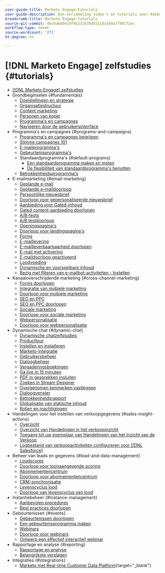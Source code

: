```yaml
---
user-guide-title: Marketo Engage-tutorials
user-guide-description: Een verzameling video's en tutorials voor Adobe Marketo Engage.
breadcrumb-title: Marketo Engage-tutorials
source-git-commit: 4bc6a6d9414f4b231878d55118a109a7f90172ec
workflow-type: tm+mt
source-wordcount: '271'
ht-degree: 5%

---
```



# [!DNL Marketo Engage] zelfstudies {#tutorials}

+ [[!DNL Marketo Engage] zelfstudies](/help/_marketo-main/overview.md)
+ Grondbeginselen {#fundamentals}
   + [Doelstellingen en strategie](/help/fundamentals/goals-and-strategy-learn.md)
   + [Organisatiestructuur](/help/fundamentals/organizational-structure-learn.md)
   + [Content marketing](/help/fundamentals/content-marketing-learn.md)
   + [Personen van koper](/help/fundamentals/buyer-personas-learn.md)
   + [Programma&#39;s en campagnes](/help/fundamentals/programs-and-campaigns.md)
   + [Navigeren door de gebruikersinterface](/help/fundamentals/ui-navigation.md)
+ Programma&#39;s en campagnes {#programs-and-campaigns}
   + [Programma&#39;s en campagnes begrijpen](/help/programs/understanding-programs-and-campaigns.md)
   + [Slimme campagnes 101](/help/campaigns/smart-campaigns-101.md)
   + [E-mailprogramma&#39;s](/help/programs/email-programs.md)
   + [Gebeurtenisprogramma&#39;s](/help/programs/event-programs.md)
   + Standaardprogramma&#39;s {#default-programs}
      + [Een standaardprogramma maken en meten](/help/programs/create-and-measure-default-programs.md)
      + [De flexibiliteit van standaardprogramma&#39;s benutten](/help/programs/leverage-the-flexibility-of-default-programs.md)
   + [Betrokkenheidsprogramma&#39;s](/help/programs/engagement-programs.md)
+ E-mailmarketing {#email-marketing}
   + [Geplande e-mail](/help/email-marketing/scheduled-email-learn.md)
   + [Geplande e-maildoorloop](/help/email-marketing/scheduled-email-watch.md)
   + [Persoonlijke nieuwsbrief](/help/email-marketing/personalized-newsletter-learn.md)
   + [Doorloop voor gepersonaliseerde nieuwsbrief](/help/email-marketing/personalized-newsletter-watch.md)
   + [Aanbieding voor Gated-inhoud](/help/email-marketing/gated-content-offer-learn.md)
   + [Gated content-aanbieding doorlopen](/help/email-marketing/gated-content-offer-watch.md)
   + [A/B-tests](/help/email-marketing/ab-testing-learn.md)
   + [A/B testdoorloop](/help/email-marketing/ab-testing-watch.md)
   + [Openingspagina&#39;s](/help/email-marketing/landing-pages-learn.md)
   + [Doorloop voor landingspagina&#39;s](/help/email-marketing/landing-pages-watch.md)
   + [Forms](/help/email-marketing/forms-learn.md)
   + [E-maillevering](/help/email-marketing/email-deliverability-learn.md)
   + [E-mailleverbaarbaarheid doorlopen](/help/email-marketing/email-deliverability-watch.md)
   + [E-mail met activering](/help/email-marketing/triggered-email-learn.md)
   + [E-maildoorloop geactiveerd](/help/email-marketing/triggered-email-watch.md)
   + [Loodvoeding](/help/email-marketing/lead-nuturing-learn.md)
   + [Dynamische en voorspelbare inhoud](/help/email-marketing/dynamic-and-predictive-content-learn.md)
   + [Bezig met filteren van e-mailbot-activiteiten - Instellen](/help/filtering-email-bot-activities/setup.md)
+ Kanaaloverschrijdende marketing {#cross-channel-marketing}
   + [Forms doorlopen](/help/email-marketing/forms-watch.md)
   + [Integratie van mobiele marketing](/help/cross-channel-marketing/mobile-marketing-learn.md)
   + [Doorloop voor mobiele marketing](/help/cross-channel-marketing/mobile-marketing-watch.md)
   + [SEO en PPC](/help/cross-channel-marketing/seo-and-ppc-learn.md)
   + [SEO en PPC doorlopen](/help/cross-channel-marketing/seo-and-ppc-watch.md)
   + [Sociale marketing](/help/cross-channel-marketing/social-marketing-learn.md)
   + [Doorloop voor sociale marketing](/help/cross-channel-marketing/social-marketing-watch.md)
   + [Webpersonalisatie](/help/cross-channel-marketing/web-personalization-learn.md)
   + [Doorloop voor webpersonalisatie](/help/cross-channel-marketing/web-personalization-watch.md)
+ Dynamische chat {#dynamic-chat}
   + [Dynamische chatzelfstudies](/help/dynamic-chat/dynamic-chat-overview.md)
   + [Producttour](/help/dynamic-chat/product-tour.md)
   + [Instellen en installeren](/help/dynamic-chat/setup.md)
   + [Marketo-integratie](/help/dynamic-chat/marketo-integration.md)
   + [Gebruikersbeheer](/help/dynamic-chat/user-management.md)
   + [Dialoogbeheer](/help/dynamic-chat/dialogue-management.md)
   + [Vergaderingsboekingen](/help/dynamic-chat/meeting-booking.md)
   + [Ga live in 15 minuten](/help/dynamic-chat/go-live-in-15-minutes.md)
   + [PDF in gesprekken insluiten](/help/dynamic-chat/document-cloud-integration.md)
   + [Zoeken in Stream Designer](/help/dynamic-chat/search-in-stream-designer.md)
   + [Overgenomen kenmerken vastleggen](/help/dynamic-chat/capture-inferred-attributes.md)
   + [Dialoogvenster](/help/dynamic-chat/dialogue-preview.md)
   + [Betrokkenheidsrapport](/help/dynamic-chat/engagement-report.md)
   + [Globalisatie van statische inhoud](/help/dynamic-chat/globalization-of-static-content.md)
   + [Rollen en machtigingen](/help/dynamic-chat/roles-and-permissions.md)
+ Handelingen voor het instellen van verkoopgegevens {#sales-insight-actions}
   + [Overzicht](/help/sales-insight-actions/overview.md)
   + [Overzicht van Handelingen in het verkoopinzicht](/help/sales-insight-actions/sales-insight-actions-overview.md)
   + [Toegang tot uw exemplaar van Handelingen van het Inzicht van de Verkoop](/help/sales-insight-actions/accessing-your-sales-insight-actions-instance.md)
   + [Logbestand van verkoopactiviteiten configureren voor [!DNL Salesforce]](/help/sales-insight-actions/configure-sales-activity-logging-to-salesforce.md)
+ Beheer van leads en gegevens {#lead-and-data-management}
   + [Loodscores](/help/lead-and-data-management/lead-scoring-learn.md)
   + [Doorloop voor toonaangevende scoring](/help/lead-and-data-management/lead-scoring-watch.md)
   + [Abonnementencentrum](/help/lead-and-data-management/subscription-center-learn.md)
   + [Doorloop voor abonnementencentrum](/help/lead-and-data-management/subscription-center-watch.md)
   + [CRM-synchronisatie](/help/lead-and-data-management/crm-sync-learn.md)
   + [Levenscyclus lood](/help/lead-and-data-management/lead-lifecycle-learn.md)
   + [Doorloop van levenscyclus van lood](/help/lead-and-data-management/lead-lifecycle-watch.md)
+ Instantiebeheer {#instance-management}
   + [Aanbevolen procedures](/help/instance-management/best-practice-learn.md)
   + [Best practices doorlopen](/help/instance-management/best-practice-watch.md)
+ Gebeurtenissen {#events}
   + [Gebeurtenissen doorlopen](/help/events/events-watch.md)
   + [Een gebeurtenisprogramma maken](/help/events/events-learn.md)
   + [Webinars](/help/events/webinar-learn.md)
   + [Doorloop voor webinars](/help/events/webinar-watch.md)
   + [Ontwerp een effectief interactief webinar](/help/events/design-an-effective-interactive-webinar.md)
+ Rapportage en analyse {#reporting}
   + [Rapportage en analyse](/help/reporting/reporting-and-analytics.md)
   + [Belangrijkste verslagen](/help/reporting/key-reports.md)
+ Integraties {#integrations}
   + [Marketo met Real-time Customer Data Platform](https://experienceleague.adobe.com/docs/platform-learn/tutorials/sources/ingest-data-from-marketo.html){target="_blank"}

